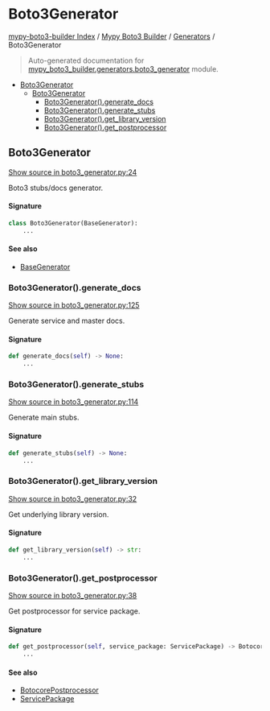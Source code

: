 # Boto3Generator

[mypy-boto3-builder Index](../../README.md#mypy-boto3-builder-index) /
[Mypy Boto3 Builder](../index.md#mypy-boto3-builder) /
[Generators](./index.md#generators) /
Boto3Generator

> Auto-generated documentation for [mypy_boto3_builder.generators.boto3_generator](https://github.com/youtype/mypy_boto3_builder/blob/main/mypy_boto3_builder/generators/boto3_generator.py) module.

- [Boto3Generator](#boto3generator)
  - [Boto3Generator](#boto3generator-1)
    - [Boto3Generator().generate_docs](#boto3generator()generate_docs)
    - [Boto3Generator().generate_stubs](#boto3generator()generate_stubs)
    - [Boto3Generator().get_library_version](#boto3generator()get_library_version)
    - [Boto3Generator().get_postprocessor](#boto3generator()get_postprocessor)

## Boto3Generator

[Show source in boto3_generator.py:24](https://github.com/youtype/mypy_boto3_builder/blob/main/mypy_boto3_builder/generators/boto3_generator.py#L24)

Boto3 stubs/docs generator.

#### Signature

```python
class Boto3Generator(BaseGenerator):
    ...
```

#### See also

- [BaseGenerator](./base_generator.md#basegenerator)

### Boto3Generator().generate_docs

[Show source in boto3_generator.py:125](https://github.com/youtype/mypy_boto3_builder/blob/main/mypy_boto3_builder/generators/boto3_generator.py#L125)

Generate service and master docs.

#### Signature

```python
def generate_docs(self) -> None:
    ...
```

### Boto3Generator().generate_stubs

[Show source in boto3_generator.py:114](https://github.com/youtype/mypy_boto3_builder/blob/main/mypy_boto3_builder/generators/boto3_generator.py#L114)

Generate main stubs.

#### Signature

```python
def generate_stubs(self) -> None:
    ...
```

### Boto3Generator().get_library_version

[Show source in boto3_generator.py:32](https://github.com/youtype/mypy_boto3_builder/blob/main/mypy_boto3_builder/generators/boto3_generator.py#L32)

Get underlying library version.

#### Signature

```python
def get_library_version(self) -> str:
    ...
```

### Boto3Generator().get_postprocessor

[Show source in boto3_generator.py:38](https://github.com/youtype/mypy_boto3_builder/blob/main/mypy_boto3_builder/generators/boto3_generator.py#L38)

Get postprocessor for service package.

#### Signature

```python
def get_postprocessor(self, service_package: ServicePackage) -> BotocorePostprocessor:
    ...
```

#### See also

- [BotocorePostprocessor](../postprocessors/botocore.md#botocorepostprocessor)
- [ServicePackage](../structures/service_package.md#servicepackage)


